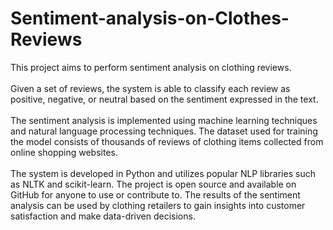 # Sentiment-analysis-on-Clothes-Reviews
This project aims to perform sentiment analysis on clothing reviews.<br><br>
Given a set of reviews, the system is able to classify each review as positive, negative, or neutral based on the sentiment expressed in the text.<br><br>
The sentiment analysis is implemented using machine learning techniques and natural language processing techniques. The dataset used for training the model consists of thousands of reviews of clothing items collected from online shopping websites.<br><br>
The system is developed in Python and utilizes popular NLP libraries such as NLTK and scikit-learn. The project is open source and available on GitHub for anyone to use or contribute to. The results of the sentiment analysis can be used by clothing retailers to gain insights into customer satisfaction and make data-driven decisions.
